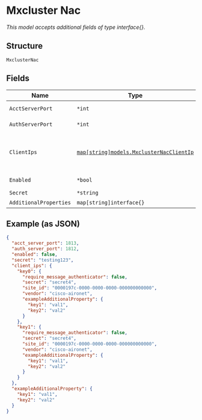 
# Mxcluster Nac

*This model accepts additional fields of type interface{}.*

## Structure

`MxclusterNac`

## Fields

| Name | Type | Tags | Description |
|  --- | --- | --- | --- |
| `AcctServerPort` | `*int` | Optional | **Default**: `1813` |
| `AuthServerPort` | `*int` | Optional | **Default**: `1812` |
| `ClientIps` | [`map[string]models.MxclusterNacClientIp`](../../doc/models/mxcluster-nac-client-ip.md) | Optional | Property key is the RADIUS Client IP/Subnet. |
| `Enabled` | `*bool` | Optional | **Default**: `false` |
| `Secret` | `*string` | Optional | - |
| `AdditionalProperties` | `map[string]interface{}` | Optional | - |

## Example (as JSON)

```json
{
  "acct_server_port": 1813,
  "auth_server_port": 1812,
  "enabled": false,
  "secret": "testing123",
  "client_ips": {
    "key0": {
      "require_message_authenticator": false,
      "secret": "secret4",
      "site_id": "0000197c-0000-0000-0000-000000000000",
      "vendor": "cisco-aironet",
      "exampleAdditionalProperty": {
        "key1": "val1",
        "key2": "val2"
      }
    },
    "key1": {
      "require_message_authenticator": false,
      "secret": "secret4",
      "site_id": "0000197c-0000-0000-0000-000000000000",
      "vendor": "cisco-aironet",
      "exampleAdditionalProperty": {
        "key1": "val1",
        "key2": "val2"
      }
    }
  },
  "exampleAdditionalProperty": {
    "key1": "val1",
    "key2": "val2"
  }
}
```

